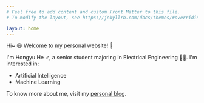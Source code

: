 ```yaml
---
# Feel free to add content and custom Front Matter to this file.
# To modify the layout, see https://jekyllrb.com/docs/themes/#overriding-theme-defaults

layout: home
---
```


Hi~ 😃 Welcome to my personal website! 🥳

I'm Hongyu He ♂︎, a senior student majoring in Electrical Engineering 🧑‍💻. I'm interested in:

- Artificial Intelligence
- Machine Learning

To know more about me, visit my [personal blog](https://hongyuhe.blogspot.com/).
